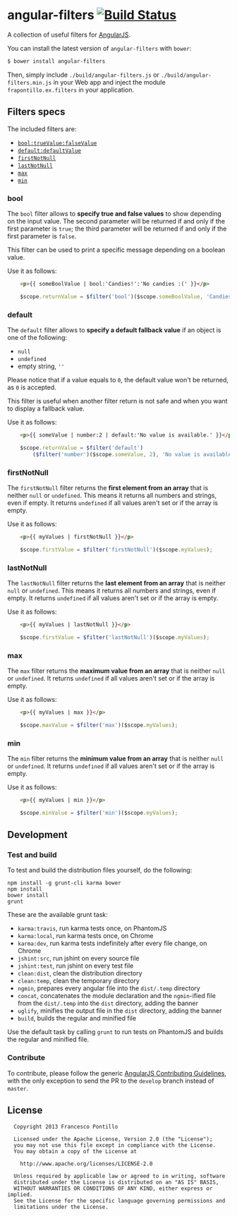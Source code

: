 angular-filters [![Build Status](https://travis-ci.org/frapontillo/angular-filters.png?branch=master)](https://travis-ci.org/frapontillo/angular-filters)
===============

A collection of useful filters for [AngularJS](http://angularjs.org/).

You can install the latest version of `angular-filters` with `bower`:

```bash
$ bower install angular-filters
```

Then, simply include `./build/angular-filters.js` or `./build/angular-filters.min.js` in your Web app and inject the module `frapontillo.ex.filters` in your application.

## Filters specs

The included filters are:

- [`bool:trueValue:falseValue`](#bool)
- [`default:defaultValue`](#default)
- [`firstNotNull`](#firstnotnull)
- [`lastNotNull`](#lastnotnull)
- [`max`](#max)
- [`min`](#min)

### bool

The `bool` filter allows to **specify true and false values** to show depending on the input value. The second parameter will be returned if and only if the first parameter is `true`; the third parameter will be returned if and only if the first parameter is `false`.

This filter can be used to print a specific message depending on a boolean value.

Use it as follows:

```html
	<p>{{ someBoolValue | bool:'Candies!':'No candies :(' }}</p>
```

```javascript
	$scope.returnValue = $filter('bool')($scope.someBoolValue, 'Candies!', 'No candies :(');
```

### default

The `default` filter allows to **specify a default fallback value** if an object is one of the following:

- `null`
- `undefined`
- empty string, `''`

Please notice that if a value equals to `0`, the default value won't be returned, as `0` is accepted.

This filter is useful when another filter return is not safe and when you want to display a fallback value.

Use it as follows:

```html
	<p>{{ someValue | number:2 | default:'No value is available.' }}</p>
```

```javascript
	$scope.returnValue = $filter('default')
		($filter('number')($scope.someValue, 2), 'No value is available.');
```

### firstNotNull

The `firstNotNull` filter returns the **first element from an array** that is neither `null` or `undefined`. This means it returns all numbers and strings, even if empty. It returns `undefined` if all values aren't set or if the array is empty.

Use it as follows:

```html
	<p>{{ myValues | firstNotNull }}</p>
```

```javascript
	$scope.firstValue = $filter('firstNotNull')($scope.myValues);
```

### lastNotNull

The `lastNotNull` filter returns the **last element from an array** that is neither `null` or `undefined`. This means it returns all numbers and strings, even if empty. It returns `undefined` if all values aren't set or if the array is empty.

Use it as follows:

```html
	<p>{{ myValues | lastNotNull }}</p>
```

```javascript
	$scope.firstValue = $filter('lastNotNull')($scope.myValues);
```

### max

The `max` filter returns the **maximum value from an array** that is neither `null` or `undefined`. It returns `undefined` if all values aren't set or if the array is empty.

Use it as follows:

```html
	<p>{{ myValues | max }}</p>
```

```javascript
	$scope.maxValue = $filter('max')($scope.myValues);
```

### min

The `min` filter returns the **minimum value from an array** that is neither `null` or `undefined`. It returns `undefined` if all values aren't set or if the array is empty.

Use it as follows:

```html
	<p>{{ myValues | min }}</p>
```

```javascript
	$scope.minValue = $filter('min')($scope.myValues);
```

## Development

### Test and build

To test and build the distribution files yourself, do the following:

```shell
npm install -g grunt-cli karma bower
npm install
bower install
grunt
```

These are the available grunt task:

* `karma:travis`, run karma tests once, on PhantomJS
* `karma:local`, run karma tests once, on Chrome
* `karma:dev`, run karma tests indefinitely after every file change, on Chrome
* `jshint:src`, run jshint on every source file
* `jshint:test`, run jshint on every test file
* `clean:dist`, clean the distribution directory
* `clean:temp`, clean the temporary directory
* `ngmin`, prepares every angular file into the `dist/.temp` directory
* `concat`, concatenates the module declaration and the `ngmin`-ified file from the `dist/.temp` into the `dist` directory, adding the banner
* `uglify`, minifies the output file in the `dist` directory, adding the banner
* `build`, builds the regular and minified file

Use the default task by calling `grunt` to run tests on PhantomJS and builds the regular and minified file.

### Contribute

To contribute, please follow the generic [AngularJS Contributing Guidelines](https://github.com/angular/angular.js/blob/master/CONTRIBUTING.md), with the only exception to send the PR to the `develop` branch instead of `master`.

## License

```
  Copyright 2013 Francesco Pontillo

  Licensed under the Apache License, Version 2.0 (the "License");
  you may not use this file except in compliance with the License.
  You may obtain a copy of the License at

    http://www.apache.org/licenses/LICENSE-2.0

  Unless required by applicable law or agreed to in writing, software
  distributed under the License is distributed on an "AS IS" BASIS,
  WITHOUT WARRANTIES OR CONDITIONS OF ANY KIND, either express or implied.
  See the License for the specific language governing permissions and
  limitations under the License.
```